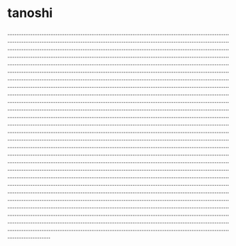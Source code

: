 # tanoshi

............................................................................................................................................................................................................................................................................................................................................................................................................................................................................................................................................................................................................................................................................................................................................................................................................................................................................................................................................................................................................................................................................................................................................................................................................................................................................................................................................................................................................................................................................................................................................................................................................................................................................................................................................................................................................................................................................................................................................................................................................................................................................................................................................................................................................................................................................................................................................................................................................................................................................................................................................................................................................................................................................................................................................................................................................................................................................................................................................................................................................................................................................................................................................................................................................................................................................................................................................................................................................................................................................................................